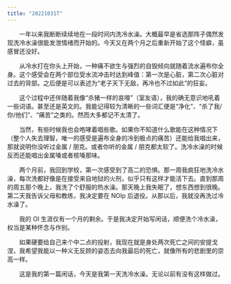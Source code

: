 ```yaml
---
title: "20221031T"
---
```


　　一年以来我断断续续地在一段时间内洗冷水澡。大概最早是省选那阵子偶然发现洗冷水澡很能发泄情绪而开始的。今天又在两个月之后重新开始了这个怪癖，虽感冒还没好。
  
　　从冷水打在你头上开始，一种痛不欲生与强烈的自毁倾向就随着流水遍布你全身。这个感受会在两个部位受水流冲击时达到峰值：第一次是心脏，第二次心脏对过去的背部。之后便是可以表述为“老子天下无敌，再冷也不过如此”的狂妄。
  
　　这个过程中还伴随着我像“杀猪一样的哀嚎”（室友语），我的确无意识地吼着一些词语。甚至还是英文的。我能记得较为清晰的一些词汇便是“净化”、“杀了我/你/他们”、“痛苦”之类的。然而大多都记不太清了。
  
　　当然，有些时候我也会咆哮着唱些歌。如果你不知道什么歌能在这种情况下（整个人失去理智，唯一的感受是遍布全身的冷到极点的痛苦）还能给我唱出来，那就说明你没听过金属 / 朋克。或者你听的金属 / 朋克都太软了。洗冷水澡的时候反而还能唱出金属嗓或者核嗓那味。
  
　　两个月前，我回到学校，第一次感受到了高二的恐惧。那一周我疯狂地洗冷水澡，每次洗都好像是在接受来自地狱的火刑，似乎只有这样才能活下去。直到那周的周五那个晚上，我洗了个舒服的热水澡。那天晚上我失眠了，想东西想到很晚。第二天我告诉父母和教练，我决定要在 NOIp 后退役。从那以后，我就没再洗过冷水澡了。
  
　　我的 OI 生涯仅有一个月的剩余。于是我决定开始写闲话，顺便洗个冷水澡，权当是某种怀念与作别。
  
　　如果硬要给自己来个中二点的投射，我现在就是身处两次死亡之间的安提戈涅，我希望我能以一种义无反顾的姿态去向我最后的死亡，就像所有的悲剧里的崇高一样。
  
　　这是我的第一篇闲话，今天是我第一天洗冷水澡。无论以前有没有这样做过。

